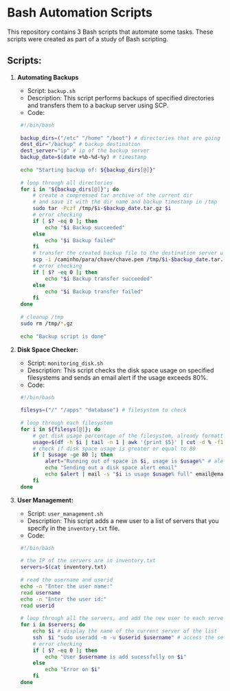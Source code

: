 # Bash Automation Scripts

This repository contains 3 Bash scripts that automate some tasks. These scripts were created as part of a study of Bash scripting.

## Scripts:

1. **Automating Backups**
   - Script: `backup.sh`
   - Description: This script performs backups of specified directories and transfers them to a backup server using SCP.
   - Code:

   ```bash
    #!/bin/bash
    
    backup_dirs=("/etc" "/home" "/boot") # directories that are going to be backed up
    dest_dir="/backup" # backup destination
    dest_server="ip" # ip of the backup server
    backup_date=$(date +%b-%d-%y) # timestamp
    
    echo "Starting backup of: ${backup_dirs[@]}"
    
    # loop through all directories
    for i in "${backup_dirs[@]}"; do
    	# create a compressed tar archive of the current dir
    	# and save it with the dir name and backup timestamp in /tmp
    	sudo tar -Pczf /tmp/$i-$backup_date.tar.gz $i
    	# error checking
    	if [ $? -eq 0 ]; then
    		echo "$i Backup succeeded"
    	else
    		echo "$i Backup failed"
    	fi
    	# transfer the created backup file to the destination server using scp command
    	scp -i /caminho/para/chave/chave.pem /tmp/$i-$backup_date.tar.gz ubuntu@$dest_server:$dest_dir
    	# error checking
    	if [ $? -eq 0 ]; then
    		echo "$i Backup transfer succeeded"
    	else
    		echo "$i Backup transfer failed"
    	fi
    done
    
    # cleanup /tmp
    sudo rm /tmp/*.gz
    
    echo "Backup script is done"

2. **Disk Space Checker:**
   - Script: `monitoring_disk.sh`
   - Description: This script checks the disk space usage on specified filesystems and sends an email alert if the usage exceeds 80%.
   - Code:

   ```bash
    #!/bin/bash
    
    filesys=("/" "/apps" "database") # filesystem to check
    
    # loop through each filesystem
    for i in ${filesys[@]}; do
    	# get disk usage percentage of the filesystem, already formatted
    	usage=$(df -h $i | tail -n 1 | awk '{print $5}' | cut -d % -f1)
    	# check if disk space usage is greater or equal to 80
    	if [ $usage -ge 80 ]; then
    		alert="Running out of space in $i, usage is $usage%" # alert message
    		echo "Sending out a disk space alert email"
    		echo $alert | mail -s "$i is usage $usage% full" email@email.com # send an email alert to the specified email
    	fi
    done

3. **User Management:**
   - Script: `user_management.sh`
   - Description: This script adds a new user to a list of servers that you specify in the `inventory.txt` file.
   - Code:

   ```bash
    #!/bin/bash
    
    # the IP of the servers are in inventory.txt
    servers=$(cat inventory.txt)
    
    # read the username and userid
    echo -n "Enter the user name:"
    read username
    echo -n "Enter the user id:"
    read userid
    
    # loop through all the servers, and add the new user to each server
    for i in $servers; do
    	echo $i # display the name of the current server of the list
    	ssh  $i "sudo useradd -m -u $userid $username" # access the server and add the user
    	# error checking
    	if [ $? -eq 0 ]; then
    		echo "User $username is add sucessfully on $i"
    	else
    		echo "Error on $i"
    	fi
    done
